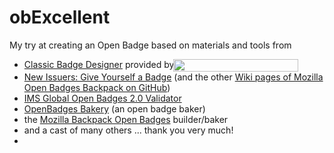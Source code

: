 # obExcellent

My try at creating an Open Badge based on materials and tools from

* [Classic Badge Designer](https://openbadges.me/designer) provided by [<img height="20" align="top" style="margin: 0px -5px" width="200" src="https://www.myknowledgemap.com/img/logo/MKM.png"/>](https://www.myknowledgemap.com/)
* [New Issuers: Give Yourself a Badge](https://github.com/mozilla/openbadges-backpack/wiki/New-Issuers:-Give-Yourself-a-Badge) (and the other [Wiki pages of Mozilla Open Badges Backpack on GitHub](https://github.com/mozilla/openbadges-backpack/wiki))
* [IMS Global Open Badges 2.0 Validator](https://openbadgesvalidator.imsglobal.org/)
* [OpenBadges Bakery](http://bakery.openbadges.org/) (an open badge baker)
* the [Mozilla Backpack Open Badges](https://backpack.openbadges.org/baker) builder/baker
* and a cast of many others ... thank you very much!
* 